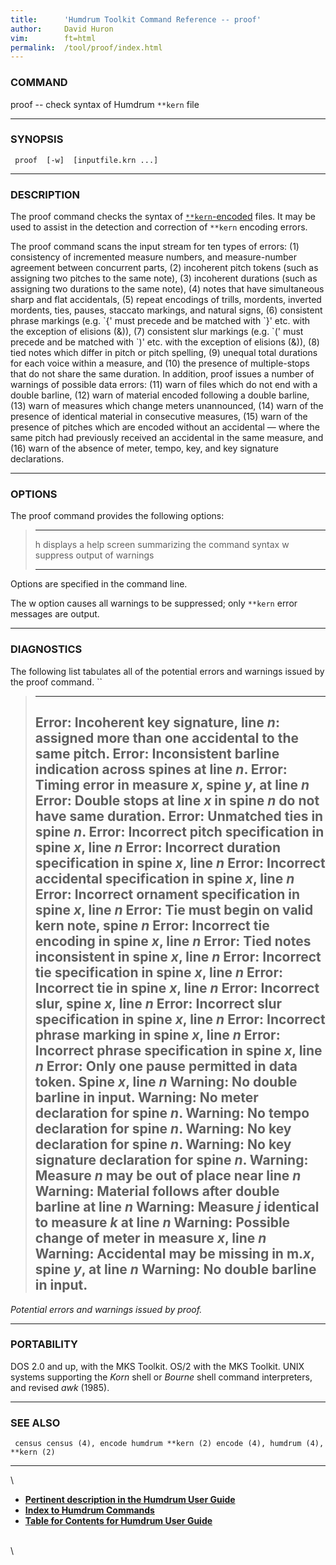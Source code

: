```yaml
---
title:		'Humdrum Toolkit Command Reference -- proof'
author:		David Huron
vim:		ft=html
permalink:	/tool/proof/index.html
---
```


### COMMAND

<span class="tool">proof</span> -- check syntax of Humdrum `**kern` file

------------------------------------------------------------------------

### SYNOPSIS

` proof  [-w]  [inputfile.krn ...]`

------------------------------------------------------------------------

### DESCRIPTION

The <span class="tool">proof</span> command checks the syntax of
[`**kern`-encoded](../representations/kern.html) files. It may be used
to assist in the detection and correction of `**kern` encoding errors.

The <span class="tool">proof</span> command scans the input stream for ten types of errors:
(1) consistency of incremented measure numbers, and measure-number
agreement between concurrent parts, (2) incoherent pitch tokens (such as
assigning two pitches to the same note), (3) incoherent durations (such
as assigning two durations to the same note), (4) notes that have
simultaneous sharp and flat accidentals, (5) repeat encodings of trills,
mordents, inverted mordents, ties, pauses, staccato markings, and
natural signs, (6) consistent phrase markings (e.g. \`{\' must precede
and be matched with \`}\' etc. with the exception of elisions (&)), (7)
consistent slur markings (e.g. \`(\' must precede and be matched with
\`)\' etc. with the exception of elisions (&)), (8) tied notes which
differ in pitch or pitch spelling, (9) unequal total durations for each
voice within a measure, and (10) the presence of multiple-stops that do
not share the same duration. In addition, <span class="tool">proof</span> issues a number of
warnings of possible data errors: (11) warn of files which do not end
with a double barline, (12) warn of material encoded following a double
barline, (13) warn of measures which change meters unannounced, (14)
warn of the presence of identical material in consecutive measures, (15)
warn of the presence of pitches which are encoded without an accidental
&mdash; where the same pitch had previously received an accidental in the
same measure, and (16) warn of the absence of meter, tempo, key, and key
signature declarations.

------------------------------------------------------------------------

### OPTIONS

The <span class="tool">proof</span> command provides the following options:

>   -------- -------------------------------------------------------
>   <span class="option">h</span>   displays a help screen summarizing the command syntax
>   <span class="option">w</span>   suppress output of warnings
>   -------- -------------------------------------------------------
>
Options are specified in the command line.

The <span class="option">w</span> option causes all warnings to be suppressed; only `**kern`
error messages are output.

------------------------------------------------------------------------

### DIAGNOSTICS

The following list tabulates all of the potential errors and warnings
issued by the <span class="tool">proof</span> command. ``

>   ---------------------------------------------------------------------------------
>   Error: Incoherent key signature, line *n*: assigned more than one accidental to
>   the same pitch.
>   Error: Inconsistent barline indication across spines at line *n*.
>   Error: Timing error in measure *x*, spine *y*, at line *n*
>   Error: Double stops at line *x* in spine *n* do not have same duration.
>   Error: Unmatched ties in spine *n*.
>   Error: Incorrect pitch specification in spine *x*, line *n*
>   Error: Incorrect duration specification in spine *x*, line *n*
>   Error: Incorrect accidental specification in spine *x*, line *n*
>   Error: Incorrect ornament specification in spine *x*, line *n*
>   Error: Tie must begin on valid kern note, spine *n*
>   Error: Incorrect tie encoding in spine *x*, line *n*
>   Error: Tied notes inconsistent in spine *x*, line *n*
>   Error: Incorrect tie specification in spine *x*, line *n*
>   Error: Incorrect tie in spine *x*, line *n*
>   Error: Incorrect slur, spine *x*, line *n*
>   Error: Incorrect slur specification in spine *x*, line *n*
>   Error: Incorrect phrase marking in spine *x*, line *n*
>   Error: Incorrect phrase specification in spine *x*, line *n*
>   Error: Only one pause permitted in data token. Spine *x*, line *n*
>   Warning: No double barline in input.
>   Warning: No meter declaration for spine *n*.
>   Warning: No tempo declaration for spine *n*.
>   Warning: No key declaration for spine *n*.
>   Warning: No key signature declaration for spine *n*.
>   Warning: Measure *n* may be out of place near line *n*
>   Warning: Material follows after double barline at line *n*
>   Warning: Measure *j* identical to measure *k* at line *n*
>   Warning: Possible change of meter in measure *x*, line *n*
>   Warning: Accidental may be missing in m.*x*, spine *y*, at line *n*
>   Warning: No double barline in input.
>   ---------------------------------------------------------------------------------
>
*Potential errors and warnings issued by <span class="tool">proof</span>.*

------------------------------------------------------------------------

### PORTABILITY

DOS 2.0 and up, with the MKS Toolkit. OS/2 with the MKS Toolkit. UNIX
systems supporting the *Korn* shell or *Bourne* shell command
interpreters, and revised *awk* (1985).

------------------------------------------------------------------------

### SEE ALSO

` census census (4), encode humdrum **kern (2) encode (4), humdrum (4), **kern (2)`

------------------------------------------------------------------------

\

-   [**Pertinent description in the Humdrum User
    Guide**](../guide13.html#Checking_an_Assembled_Score_Using_proof)
-   [**Index to Humdrum Commands**](../commands.toc.html)
-   [**Table for Contents for Humdrum User Guide**](../guide.toc.html)

\
\
